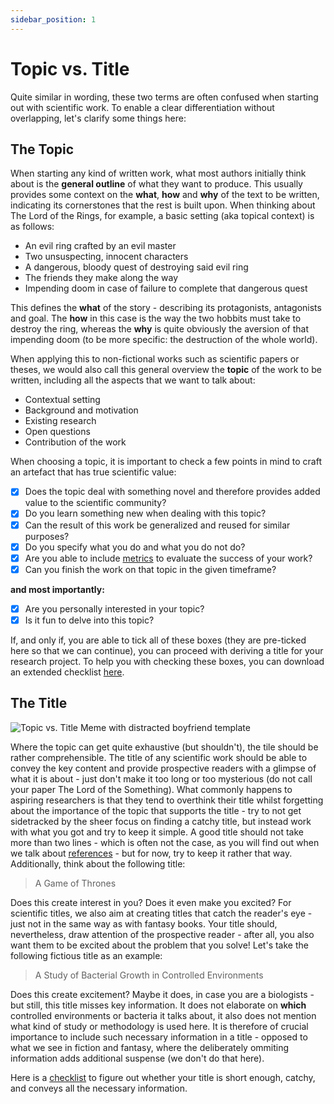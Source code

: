```yaml
---
sidebar_position: 1
---
```


# Topic vs. Title

Quite similar in wording, these two terms are often confused when starting out with scientific work. To enable a clear differentiation without overlapping, let's clarify some things here:

## The Topic

When starting any kind of written work, what most authors initially think about is the **general outline** of what they want to produce. This usually provides some context on the **what**, **how** and **why** of the text to be written, indicating its cornerstones that the rest is built upon. When thinking about The Lord of the Rings, for example, a basic setting (aka topical context) is as follows:
* An evil ring crafted by an evil master
* Two unsuspecting, innocent characters
* A dangerous, bloody quest of destroying said evil ring
* The friends they make along the way
* Impending doom in case of failure to complete that dangerous quest

This defines the **what** of the story - describing its protagonists, antagonists and goal. The **how** in this case is the way the two hobbits must take to destroy the ring, whereas the **why** is quite obviously the aversion of that impending doom (to be more specific: the destruction of the whole world).

When applying this to non-fictional works such as scientific papers or theses, we would also call this general overview the **topic** of the work to be written, including all the aspects that we want to talk about:
* Contextual setting
* Background and motivation
* Existing research
* Open questions
* Contribution of the work

When choosing a topic, it is important to check a few points in mind to craft an artefact that has true scientific value:
- [X] Does the topic deal with something novel and therefore provides added value to the scientific community?
- [X] Do you learn something new when dealing with this topic?
- [X] Can the result of this work be generalized and reused for similar purposes?
- [X] Do you specify what you do and what you do not do?
- [X] Are you able to include [metrics](/docs/category/methodology--evaluation) to evaluate the success of your work?
- [X] Can you finish the work on that topic in the given timeframe?

__and most importantly:__
- [X] Are you personally interested in your topic?
- [X] Is it fun to delve into this topic?

If, and only if, you are able to tick all of these boxes (they are pre-ticked here so that we can continue), you can proceed with deriving a title for your research project.
To help you with checking these boxes, you can download an extended checklist [here](/files/checklist_topic.pdf).



## The Title

![Topic vs. Title Meme with distracted boyfriend template](https://i.imgflip.com/8uk4nz.jpg)


Where the topic can get quite exhaustive (but shouldn't), the tile should be rather comprehensible. The title of any scientific work should be able to convey the key content and provide prospective readers with a glimpse of what it is about - just don't make it too long or too mysterious (do not call your paper The Lord of the Something).
What commonly happens to aspiring researchers is that they tend to overthink their title whilst forgetting about the importance of the topic that supports the title - try to not get sidetracked by the sheer focus on finding a catchy title, but instead work with what you got and try to keep it simple.
A good title should not take more than two lines - which is often not the case, as you will find out when we talk about [references](/docs/category/literature--references) - but for now, try to keep it rather that way. Additionally, think about the following title:
> A Game of Thrones

Does this create interest in you? Does it even make you excited? For scientific titles, we also aim at creating titles that catch the reader's eye - just not in the same way as with fantasy books. Your title should, nevertheless, draw attention of the prospective reader - after all, you also want them to be excited about the problem that you solve!
Let's take the following fictious title as an example:
> A Study of Bacterial Growth in Controlled Environments

Does this create excitement? Maybe it does, in case you are a biologists - but still, this title misses key information. It does not elaborate on **which** controlled environments or bacteria it talks about, it also does not mention what kind of study or methodology is used here. 
It is therefore of crucial importance to include such necessary information in a title - opposed to what we see in fiction and fantasy, where the deliberately ommiting information adds additional suspense (we don't do that here).

Here is a [checklist](/files/checklist_title.pdf) to figure out whether your title is short enough, catchy, and conveys all the necessary information.